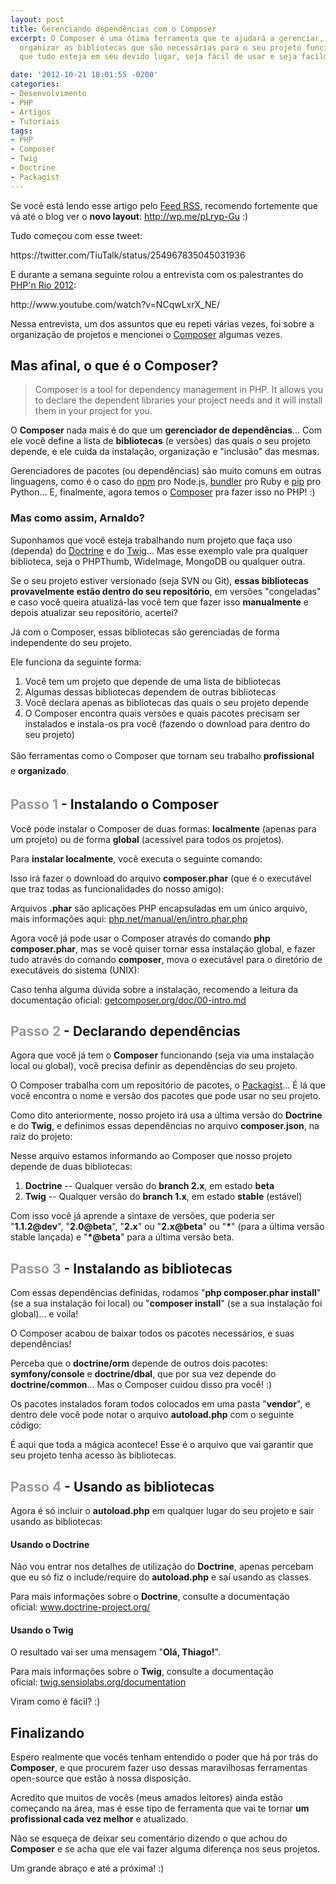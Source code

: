 ```yaml
---
layout: post
title: Gerenciando dependências com o Composer
excerpt: O Composer é uma ótima ferramenta que te ajudará a gerenciar, instalar e
  organizar as bibliotecas que são necessárias para o seu projeto funcionar. Garantindo
  que tudo esteja em seu devido lugar, seja fácil de usar e seja facilmente atualizado

date: '2012-10-21 18:01:55 -0200'
categories:
- Desenvolvimento
- PHP
- Artigos
- Tutoriais
tags:
- PHP
- Composer
- Twig
- Doctrine
- Packagist
---
```

<p>Se você está lendo esse artigo pelo <a href="http://blog.thiagobelem.net/feed/" target="_blank">Feed RSS</a>, recomendo fortemente que vá até o blog ver o <strong>novo layout</strong>: <a href="http://wp.me/pLryp-Gu" target="_blank">http://wp.me/pLryp-Gu</a> :)</p>
<p>Tudo começou com esse tweet:</p>
<p>https://twitter.com/TiuTalk/status/254967835045031936</p>
<p>E durante a semana seguinte rolou a entrevista com os palestrantes do <a title="PHP'n Rio 2012" href="http://phpnrio.com.br/2012/" target="_blank">PHP'n Rio 2012</a>:</p>
<p>http://www.youtube.com/watch?v=NCqwLxrX_NE/</p>
<p>Nessa entrevista, um dos assuntos que eu repeti várias vezes, foi sobre a organização de projetos e mencionei o <a href="http://getcomposer.org/" target="_blank">Composer</a> algumas vezes.</p>
<h2>Mas afinal, o que é o Composer?</h2>
<blockquote><p>Composer is a tool for dependency management in PHP. It allows you to declare the dependent libraries your project needs and it will install them in your project for you.</p></blockquote>
<p>O <strong>Composer</strong> nada mais é do que um <strong>gerenciador de dependências</strong>... Com ele você define a lista de <strong>bibliotecas</strong> (e versões) das quais o seu projeto depende, e ele cuida da instalação, organização e "inclusão" das mesmas.</p>
<p>Gerenciadores de pacotes (ou dependências) são muito comuns em outras linguagens, como é o caso do <a href="http://npmjs.org/" target="_blank">npm</a> pro Node.js, <a href="http://gembundler.com/" target="_blank">bundler</a> pro Ruby e <a href="http://pypi.python.org/pypi/pip" target="_blank">pip</a> pro Python... E, finalmente, agora temos o <a href="http://getcomposer.org/" target="_blank">Composer</a> pra fazer isso no PHP! :)</p>
<h3>Mas como assim, Arnaldo?</h3>
<p>Suponhamos que você esteja trabalhando num projeto que faça uso (dependa) do <a href="http://www.doctrine-project.org/" target="_blank">Doctrine</a> e do <a href="http://twig.sensiolabs.org/" target="_blank">Twig</a>... Mas esse exemplo vale pra qualquer biblioteca, seja o PHPThumb, WideImage, MongoDB ou qualquer outra.</p>
<p>Se o seu projeto estiver versionado (seja SVN ou Git), <strong>essas bibliotecas provavelmente estão dentro do seu repositório</strong>, em versões "congeladas" e caso você queira atualizá-las você tem que fazer isso <strong>manualmente</strong> e depois atualizar seu repositório, acertei?</p>
<p>Já com o Composer, essas bibliotecas são gerenciadas de forma independente do seu projeto.</p>
<p>Ele funciona da seguinte forma:</p>
<ol>
<li>Você tem um projeto que depende de uma lista de bibliotecas</li>
<li>Algumas dessas bibliotecas dependem de outras bibliotecas</li>
<li>Você declara apenas as bibliotecas das quais o seu projeto depende</li>
<li>O Composer encontra quais versões e quais pacotes precisam ser instalados e instala-os pra você (fazendo o download para dentro do seu projeto)</li>
</ol>
<div><span style="line-height: 24px;">São ferramentas como o Composer que tornam seu trabalho </span><strong style="line-height: 24px;">profissional</strong><span style="line-height: 24px;"> e <strong>organizado</strong>.</span></div>
<h2><span style="color: #999999;">Passo 1</span> - Instalando o Composer</h2>
<p>Você pode instalar o Composer de duas formas: <strong>localmente</strong> (apenas para um projeto) ou de forma <strong>global</strong> (acessível para todos os projetos).</p>
<p>Para <strong>instalar localmente</strong>, você<strong></strong> executa o seguinte comando:</p>
<div data-gist-id="3927122" data-gist-show-loading="false"></div>
<p>Isso irá fazer o download do arquivo <strong>composer.phar</strong> (que é o executável que traz todas as funcionalidades do nosso amigo):</p>
<div data-gist-id="3927127" data-gist-show-loading="false"></div>
<p>Arquivos <strong>.phar</strong> são aplicações PHP encapsuladas em um único arquivo, mais informações aqui: <a href="http://php.net/manual/en/intro.phar.php">php.net/manual/en/intro.phar.php</a></p>
<p>Agora você já pode usar o Composer através do comando <strong>php composer.phar</strong>, mas se você quiser tornar essa instalação global, e fazer tudo através do comando <strong>composer</strong>, mova o executável para o diretório de executáveis do sistema (UNIX):</p>
<div data-gist-id="3927128" data-gist-show-loading="false"></div>
<p>Caso tenha alguma dúvida sobre a instalação, recomendo a leitura da documentação oficial: <a href="http://getcomposer.org/doc/00-intro.md" target="_blank">getcomposer.org/doc/00-intro.md</a></p>
<h2><span style="color: #999999;">Passo 2</span> - Declarando dependências</h2>
<p>Agora que você já tem o <strong>Composer</strong> funcionando (seja via uma instalação local ou global), você precisa definir as dependências do seu projeto.</p>
<p>O Composer trabalha com um repositório de pacotes, o <a href="https://packagist.org/" target="_blank">Packagist</a>... É lá que você encontra o nome e versão dos pacotes que pode usar no seu projeto.</p>
<p>Como dito anteriormente, nosso projeto irá usa a última versão do <strong>Doctrine</strong> e do <strong>Twig</strong>, e definimos essas dependências no arquivo <strong>composer.json</strong>, na raiz do projeto:</p>
<div data-gist-id="3927227" data-gist-show-loading="false"></div>
<p>Nesse arquivo estamos informando ao Composer que nosso projeto depende de duas bibliotecas:</p>
<ol>
<li><strong>Doctrine</strong> -- Qualquer versão do <strong>branch 2.x</strong>, em estado <strong>beta</strong></li>
<li><strong>Twig</strong> -- Qualquer versão do <strong>branch 1.x</strong>, em estado <strong>stable</strong> (estável)</li>
</ol>
<p>Com isso você já aprende a sintaxe de versões, que poderia ser "<strong>1.1.2@dev</strong>", "<strong>2.0@beta</strong>", "<strong>2.x</strong>" ou "<strong>2.x@beta</strong>" ou "<strong>*</strong>" (para a última versão stable lançada) e "<strong>*@beta</strong>" para a última versão beta.</p>
<h2><span style="color: #999999;">Passo 3</span> - Instalando as bibliotecas</h2>
<p>Com essas dependências definidas, rodamos "<strong>php composer.phar install</strong>" (se a sua instalação foi local) ou "<strong>composer install</strong>" (se a sua instalação foi global)... e voila!</p>
<div data-gist-id="3927261" data-gist-show-loading="false"></div>
<p>O Composer acabou de baixar todos os pacotes necessários, e suas dependências!</p>
<p>Perceba que o <strong>doctrine/orm</strong> depende de outros dois pacotes: <strong>symfony/console</strong> e <strong>doctrine/dbal</strong>, que por sua vez depende do <strong>doctrine/common</strong>... Mas o Composer cuidou disso pra você! :)</p>
<p>Os pacotes instalados foram todos colocados em uma pasta "<strong>vendor</strong>", e dentro dele você pode notar o arquivo <strong>autoload.php</strong> com o seguinte código:</p>
<div data-gist-id="3928198" data-gist-show-loading="false"></div>
<p>É aqui que toda a mágica acontece! Esse é o arquivo que vai garantir que seu projeto tenha acesso às bibliotecas.</p>
<h2><span style="color: #999999;">Passo 4</span> - Usando as bibliotecas</h2>
<p>Agora é só incluir o <strong>autoload.php</strong> em qualquer lugar do seu projeto e sair usando as bibliotecas:</p>
<h4>Usando o Doctrine</h4>
<div data-gist-id="3928244" data-gist-show-loading="false"></div>
<p>Não vou entrar nos detalhes de utilização do <strong>Doctrine</strong>, apenas percebam que eu só fiz o include/require do <strong>autoload.php</strong> e saí usando as classes.</p>
<p>Para mais informações sobre o <strong>Doctrine</strong>, consulte a documentação oficial: <a href="http://www.doctrine-project.org/">www.doctrine-project.org/</a></p>
<h4>Usando o Twig</h4>
<div data-gist-id="3928259" data-gist-show-loading="false"></div>
<p>O resultado vai ser uma mensagem "<strong>Olá, Thiago!</strong>".</p>
<p>Para mais informações sobre o <strong>Twig</strong>, consulte a documentação oficial: <a href="http://twig.sensiolabs.org/documentation">twig.sensiolabs.org/documentation</a></p>
<p>Viram como é fácil? :)</p>
<h2>Finalizando</h2>
<p>Espero realmente que vocês tenham entendido o poder que há por trás do <strong>Composer</strong>, e que procurem fazer uso dessas maravilhosas ferramentas open-source que estão à nossa disposição.</p>
<p>Acredito que muitos de vocês (meus amados leitores) ainda estão começando na área, mas é esse tipo de ferramenta que vai te tornar <strong>um profissional cada vez melhor</strong> e atualizado.</p>
<p>Não se esqueça de deixar seu comentário dizendo o que achou do <strong>Composer</strong> e se acha que ele vai fazer alguma diferença nos seus projetos.</p>
<p>Um grande abraço e até a próxima! :)</p>
